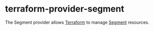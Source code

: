 # terraform-provider-segment

The Segment provider allows [Terraform](https://www.terraform.io/) to manage [Segment](https://segment.com/docs/) resources.
